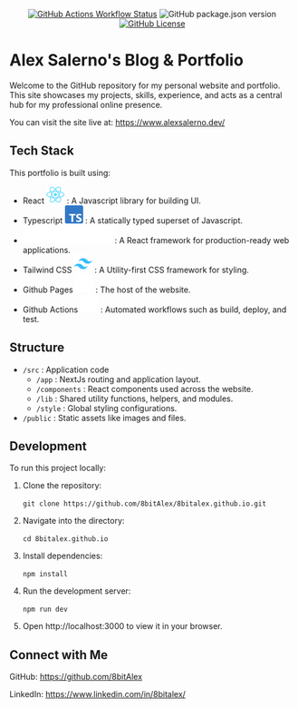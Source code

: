<div align="center">

[![GitHub Actions Workflow Status](https://img.shields.io/github/actions/workflow/status/8BitAlex/8bitalex.github.io/nextjs.yml)](https://github.com/8BitAlex/8bitalex.github.io/actions)
![GitHub package.json version](https://img.shields.io/github/package-json/v/8BitAlex/8bitalex.github.io)
[![GitHub License](https://img.shields.io/github/license/8bitAlex/8bitalex.github.io)](https://github.com/8BitAlex/8bitalex.github.io/blob/main/LICENSE)

</div>

# Alex Salerno's Blog & Portfolio

Welcome to the GitHub repository for my personal website and portfolio. This site showcases my projects, skills, experience, and acts as a central hub for my professional online presence.

You can visit the site live at:
https://www.alexsalerno.dev/

## Tech Stack

This portfolio is built using:

- React !["React Logo"](/public/img/icons/brands/fa-react-sm.svg) : A Javascript library for building UI.
- Typescript !["Typescript Logo"](/public/img/icons/brands/typescript-sm.svg) : A statically typed superset of Javascript.
- !["NextJs Logo"](/public/img/icons/brands/next-sm.svg) : A React framework for production-ready web applications.
- Tailwind CSS !["Tailwind CSS Logo"](/public/img/icons/brands/tailwind-sm.svg) : A Utility-first CSS framework for styling.
- Github Pages !["Github Logo"](/public/img/icons/brands/github-mark-white-sm.svg) : The host of the website.
- Github Actions !["Github Logo"](/public/img/icons/brands/github-mark-white-sm.svg) : Automated workflows such as build, deploy, and test.

## Structure

- `/src` : Application code
  - `/app` : NextJs routing and application layout.
  - `/components` : React components used across the website.
  - `/lib` : Shared utility functions, helpers, and modules.
  - `/style` : Global styling configurations.
- `/public` : Static assets like images and files.

## Development

To run this project locally:

1. Clone the repository:

   `git clone https://github.com/8bitAlex/8bitalex.github.io.git`

2. Navigate into the directory:

   `cd 8bitalex.github.io`

3. Install dependencies:

   `npm install`

4. Run the development server:

   `npm run dev`

5. Open http://localhost:3000 to view it in your browser.

## Connect with Me

GitHub: https://github.com/8bitAlex

LinkedIn: https://www.linkedin.com/in/8bitalex/
